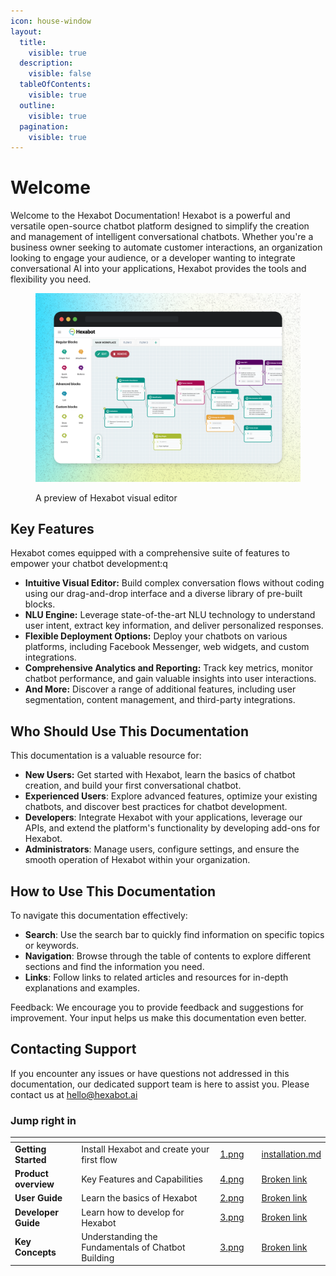 ```yaml
---
icon: house-window
layout:
  title:
    visible: true
  description:
    visible: false
  tableOfContents:
    visible: true
  outline:
    visible: true
  pagination:
    visible: true
---
```


# Welcome

Welcome to the Hexabot Documentation! Hexabot is a powerful and versatile open-source chatbot platform designed to simplify the creation and management of intelligent conversational chatbots. Whether you're a business owner seeking to automate customer interactions, an organization looking to engage your audience, or a developer wanting to integrate conversational AI into your applications, Hexabot provides the tools and flexibility you need.

<figure><img src=".gitbook/assets/Mockup 01.png" alt=""><figcaption><p>A preview of Hexabot visual editor</p></figcaption></figure>

## Key Features

Hexabot comes equipped with a comprehensive suite of features to empower your chatbot development:q

* **Intuitive Visual Editor:** Build complex conversation flows without coding using our drag-and-drop interface and a diverse library of pre-built blocks.
* **NLU Engine:** Leverage state-of-the-art NLU technology to understand user intent, extract key information, and deliver personalized responses.
* **Flexible Deployment Options:** Deploy your chatbots on various platforms, including Facebook Messenger, web widgets, and custom integrations.
* **Comprehensive Analytics and Reporting:** Track key metrics, monitor chatbot performance, and gain valuable insights into user interactions.
* **And More:** Discover a range of additional features, including user segmentation, content management, and third-party integrations.

## Who Should Use This Documentation

This documentation is a valuable resource for:

* **New Users:** Get started with Hexabot, learn the basics of chatbot creation, and build your first conversational chatbot.
* **Experienced Users**: Explore advanced features, optimize your existing chatbots, and discover best practices for chatbot development.
* **Developers**: Integrate Hexabot with your applications, leverage our APIs, and extend the platform's functionality by developing add-ons for Hexabot.
* **Administrators**: Manage users, configure settings, and ensure the smooth operation of Hexabot within your organization.

## How to Use This Documentation

To navigate this documentation effectively:

* **Search**: Use the search bar to quickly find information on specific topics or keywords.
* **Navigation**: Browse through the table of contents to explore different sections and find the information you need.
* **Links**: Follow links to related articles and resources for in-depth explanations and examples.

Feedback: We encourage you to provide feedback and suggestions for improvement. Your input helps us make this documentation even better.&#x20;

## Contacting Support

If you encounter any issues or have questions not addressed in this documentation, our dedicated support team is here to assist you. Please contact us at [hello@hexabot.ai](mailto:hello@hexabot.ai)

### Jump right in

<table data-view="cards"><thead><tr><th></th><th></th><th data-hidden data-card-cover data-type="files"></th><th data-hidden></th><th data-hidden data-card-target data-type="content-ref"></th></tr></thead><tbody><tr><td><strong>Getting Started</strong></td><td>Install Hexabot and create your first flow</td><td><a href=".gitbook/assets/1.png">1.png</a></td><td></td><td><a href="quickstart/installation.md">installation.md</a></td></tr><tr><td><strong>Product overview</strong></td><td>Key Features and Capabilities</td><td><a href=".gitbook/assets/4.png">4.png</a></td><td></td><td><a href="broken-reference">Broken link</a></td></tr><tr><td><strong>User Guide</strong></td><td>Learn the basics of Hexabot</td><td><a href=".gitbook/assets/2.png">2.png</a></td><td></td><td><a href="broken-reference">Broken link</a></td></tr><tr><td><strong>Developer Guide</strong></td><td>Learn how to develop for Hexabot</td><td><a href=".gitbook/assets/3.png">3.png</a></td><td></td><td><a href="broken-reference">Broken link</a></td></tr><tr><td><strong>Key Concepts</strong></td><td>Understanding the Fundamentals of Chatbot Building</td><td><a href=".gitbook/assets/3.png">3.png</a></td><td></td><td><a href="broken-reference">Broken link</a></td></tr></tbody></table>

